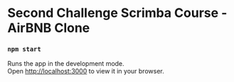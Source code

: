 # Second Challenge Scrimba Course - AirBNB Clone

### `npm start`

Runs the app in the development mode.\
Open [http://localhost:3000](http://localhost:3000) to view it in your browser.
